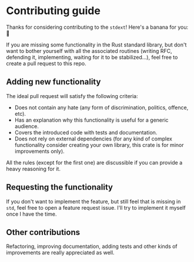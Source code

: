 # Contributing guide

Thanks for considering contributing to the `stdext`! Here's a banana for you: 🍌

If you are missing some functionality in the Rust standard library, but don't want
to bother yourself with all the associated routines (writing RFC, defending it, implementing,
waiting for it to be stabilized...), feel free to create a pull request to this repo.

## Adding new functionality

The ideal pull request will satisfy the following criteria:

- Does not contain any hate (any form of discrimination, politics, offence, etc).
- Has an explanation why this functionality is useful for a generic audience.
- Covers the introduced code with tests and documentation.
- Does not rely on external dependencies (for any kind of complex functionality consider creating your
  own library, this crate is for minor improvements only).

All the rules (except for the first one) are discussible if you can provide a heavy reasoning for it.

## Requesting the functionality

If you don't want to implement the feature, but still feel that is missing in `std`, feel free to open
a feature request issue. I'll try to implement it myself once I have the time.

## Other contributions

Refactoring, improving documentation, adding tests and other kinds of improvements are really appreciated
as well.
